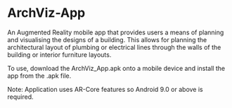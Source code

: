 # ArchViz-App
An Augmented Reality mobile app that provides users a means of planning and visualising the designs of a building. This allows for planning the architectural layout of plumbing or electrical lines through the walls of the building or interior furniture layouts.

To use, download the ArchViz_App.apk onto a mobile device and install the app from the .apk file.

Note: Application uses AR-Core features so Android 9.0 or above is required.
